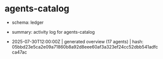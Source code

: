 # agents-catalog
- schema: ledger
- summary: activity log for agents-catalog

- 2025-07-30T12:00:00Z | generated overview (17 agents) | hash: 05bbd23e5ca2e09a71860b8a92d8eee60af3a323ef24cc52dbb541adfcca47ac 
